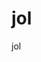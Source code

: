  <img width=0 height=0 src="https://profile-counter.glitch.me/Leon406/count.svg" alt="Leon406:: Visitor's Count" />

# jol
jol

